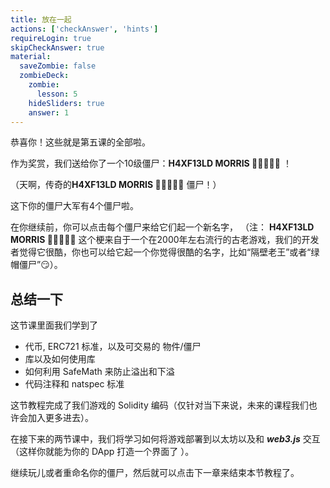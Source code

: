 ```yaml
---
title: 放在一起
actions: ['checkAnswer', 'hints']
requireLogin: true
skipCheckAnswer: true
material:
  saveZombie: false
  zombieDeck:
    zombie:
      lesson: 5
    hideSliders: true
    answer: 1
---
```


恭喜你！这些就是第五课的全部啦。

作为奖赏，我们送给你了一个10级僵尸：**H4XF13LD MORRIS 💯💯😎💯💯** ！

（天啊，传奇的**H4XF13LD MORRIS 💯💯😎💯💯** 僵尸！）

这下你的僵尸大军有4个僵尸啦。

在你继续前，你可以点击每个僵尸来给它们起一个新名字， （注： **H4XF13LD MORRIS 💯💯😎💯💯** 这个梗来自于一个在2000年左右流行的古老游戏，我们的开发者觉得它很酷，你也可以给它起一个你觉得很酷的名字，比如“隔壁老王”或者“绿帽僵尸”😏）。

## 总结一下

这节课里面我们学到了

- 代币,  ERC721 标准，以及可交易的 物件/僵尸
- 库以及如何使用库
- 如何利用 SafeMath 来防止溢出和下溢 
- 代码注释和 natspec 标准 

这节教程完成了我们游戏的 Solidity 编码（仅针对当下来说，未来的课程我们也许会加入更多进去）。

在接下来的两节课中，我们将学习如何将游戏部署到以太坊以及和 **_web3.js_** 交互 （这样你就能为你的 DApp 打造一个界面了 ）。

继续玩儿或者重命名你的僵尸，然后就可以点击下一章来结束本节教程了。
